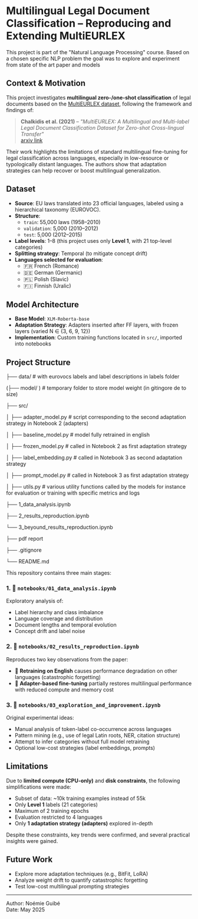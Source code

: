 # Multilingual Legal Document Classification – Reproducing and Extending MultiEURLEX

This project is part of the "Natural Language Processing" course. Based on a chosen specific NLP problem the goal was to explore and experiment from state of the art paper and models


## Context & Motivation

This project investigates **multilingual zero-/one-shot classification** of legal documents based on the [MultiEURLEX dataset](https://huggingface.co/datasets/multi_eurlex), following the framework and findings of:

> **Chalkidis et al. (2021)** – *"MultiEURLEX: A Multilingual and Multi-label Legal Document Classification Dataset for Zero-shot Cross-lingual Transfer"*  
> [arxiv link](https://arxiv.org/abs/2109.00904)

Their work highlights the limitations of standard multilingual fine-tuning for legal classification across languages, especially in low-resource or typologically distant languages. The authors show that adaptation strategies can help recover or boost multilingual generalization.

## Dataset

- **Source**: EU laws translated into 23 official languages, labeled using a hierarchical taxonomy (EUROVOC).
- **Structure**:
  - `train`: 55,000 laws (1958–2010)
  - `validation`: 5,000 (2010–2012)
  - `test`: 5,000 (2012–2015)
- **Label levels**: 1–8 (this project uses only **Level 1**, with 21 top-level categories)
- **Splitting strategy**: Temporal (to mitigate concept drift)
- **Languages selected for evaluation**:  
  - 🇫🇷 French (Romance)  
  - 🇩🇪 German (Germanic)  
  - 🇵🇱 Polish (Slavic)  
  - 🇫🇮 Finnish (Uralic)  

## Model Architecture

- **Base Model**: `XLM-Roberta-base`  
- **Adaptation Strategy**: Adapters inserted after FF layers, with frozen layers (varied N ∈ {3, 6, 9, 12})
- **Implementation**: Custom training functions located in `src/`, imported into notebooks

## Project Structure

├── data/ # with eurovocs labels and label descriptions in labels folder

(├── model/ ) # temporary folder to store model weight (in gitingore de to size)

├── src/

│ ├── adapter_model.py #  script corresponding to the second adaptation strategy in Notebook 2 (adapters)

│ ├── baseline_model.py # model fully retrained in english

│ ├── frozen_model.py #   called in Notebook 2 as first adaptation strategy

│ ├── label_embedding.py #   called in Notebook 3 as second adaptation strategy

│ ├── prompt_model.py #   called in Notebook 3 as first adaptation strategy

│ ├── utils.py # various utility functions called by the models for instance for evaluation or training with specific metrics and logs


├── 1_data_analysis.ipynb

├── 2_results_reproduction.ipynb

└── 3_beyound_results_reproduction.ipynb

├──  pdf report

├── .gitignore

└── README.md

This repository contains three main stages:

### 1. 📁 `notebooks/01_data_analysis.ipynb`
Exploratory analysis of:
- Label hierarchy and class imbalance  
- Language coverage and distribution  
- Document lengths and temporal evolution  
- Concept drift and label noise  

### 2. 📁 `notebooks/02_results_reproduction.ipynb`
Reproduces two key observations from the paper:
- 🔻 **Retraining on English** causes performance degradation on other languages (catastrophic forgetting)
- 🔼 **Adapter-based fine-tuning** partially restores multilingual performance with reduced compute and memory cost

### 3. 📁 `notebooks/03_exploration_and_improvement.ipynb`
Original experimental ideas:
- Manual analysis of token-label co-occurrence across languages  
- Pattern mining (e.g., use of legal Latin roots, NER, citation structure)  
- Attempt to infer categories without full model retraining  
- Optional low-cost strategies (label embeddings, prompts)

## Limitations

Due to **limited compute (CPU-only)** and **disk constraints**, the following simplifications were made:
- Subset of data: ~10k training examples instead of 55k
- Only **Level 1** labels (21 categories)
- Maximum of 2 training epochs
- Evaluation restricted to 4 languages
- Only **1 adaptation strategy (adapters)** explored in-depth

Despite these constraints, key trends were confirmed, and several practical insights were gained.

## Future Work

- Explore more adaptation techniques (e.g., BitFit, LoRA)
- Analyze weight drift to quantify catastrophic forgetting
- Test low-cost multilingual prompting strategies

---

Author: Noémie Guibé  
Date: May 2025  
